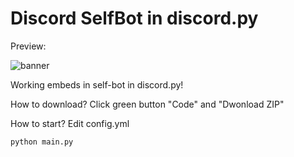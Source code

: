 # Discord SelfBot in discord.py
Preview:

![banner](https://cdn.discordapp.com/attachments/884982510013022251/953944778649767996/unknown.png)

Working embeds in self-bot in discord.py!

How to download? Click green button "Code" and "Dwonload ZIP"

How to start?
Edit config.yml
```cmd
python main.py
```
